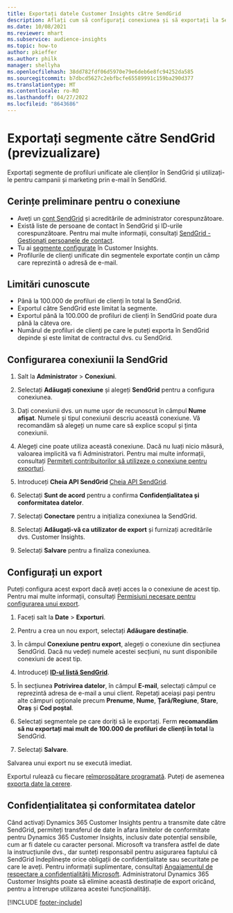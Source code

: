 ```yaml
---
title: Exportați datele Customer Insights către SendGrid
description: Aflați cum să configurați conexiunea și să exportați la SendGrid.
ms.date: 10/08/2021
ms.reviewer: mhart
ms.subservice: audience-insights
ms.topic: how-to
author: pkieffer
ms.author: philk
manager: shellyha
ms.openlocfilehash: 38dd782fdf06d5970e79e6deb6e8fc94252da585
ms.sourcegitcommit: b7dbcd5627c2ebfbcfe65589991c159ba290d377
ms.translationtype: MT
ms.contentlocale: ro-RO
ms.lasthandoff: 04/27/2022
ms.locfileid: "8643686"
---
```

# <a name="export-segments-to-sendgrid-preview"></a>Exportați segmente către SendGrid (previzualizare)

Exportați segmente de profiluri unificate ale clienților în SendGrid și utilizați-le pentru campanii și marketing prin e-mail în SendGrid. 

## <a name="prerequisites-for-a-connection"></a>Cerințe preliminare pentru o conexiune

-   Aveți un [cont SendGrid](https://sendgrid.com/) și acreditările de administrator corespunzătoare.
-   Există liste de persoane de contact în SendGrid și ID-urile corespunzătoare. Pentru mai multe informații, consultați [SendGrid - Gestionați persoanele de contact](https://sendgrid.com/docs/ui/managing-contacts/create-and-manage-contacts/#manage-contacts).
-   Tu ai [segmente configurate](segments.md) în Customer Insights.
-   Profilurile de clienți unificate din segmentele exportate conțin un câmp care reprezintă o adresă de e-mail.

## <a name="known-limitations"></a>Limitări cunoscute

- Până la 100.000 de profiluri de clienți în total la SendGrid.
- Exportul către SendGrid este limitat la segmente.
- Exportul până la 100.000 de profiluri de clienți în SendGrid poate dura până la câteva ore. 
- Numărul de profiluri de clienți pe care le puteți exporta în SendGrid depinde și este limitat de contractul dvs. cu SendGrid.

## <a name="set-up-connection-to-sendgrid"></a>Configurarea conexiunii la SendGrid

1. Salt la **Administrator** > **Conexiuni**.

1. Selectați **Adăugați conexiune** și alegeți **SendGrid** pentru a configura conexiunea.

1. Dați conexiunii dvs. un nume ușor de recunoscut în câmpul **Nume afișat**. Numele și tipul conexiunii descriu această conexiune. Vă recomandăm să alegeți un nume care să explice scopul și ținta conexiunii.

1. Alegeți cine poate utiliza această conexiune. Dacă nu luați nicio măsură, valoarea implicită va fi Administratori. Pentru mai multe informații, consultați [Permiteți contribuitorilor să utilizeze o conexiune pentru exporturi](connections.md#allow-contributors-to-use-a-connection-for-exports).

1. Introduceți **Cheia API SendGrid** [Cheia API SendGrid](https://sendgrid.com/docs/ui/account-and-settings/api-keys/).

1. Selectați **Sunt de acord** pentru a confirma **Confidențialitatea și conformitatea datelor**.

1. Selectați **Conectare** pentru a inițializa conexiunea la SendGrid.

1. Selectați **Adăugați-vă ca utilizator de export** și furnizați acreditările dvs. Customer Insights.

1. Selectați **Salvare** pentru a finaliza conexiunea.

## <a name="configure-an-export"></a>Configurați un export

Puteți configura acest export dacă aveți acces la o conexiune de acest tip. Pentru mai multe informații, consultați [Permisiuni necesare pentru configurarea unui export](export-destinations.md#set-up-a-new-export).

1. Faceți salt la **Date** > **Exporturi**.

1. Pentru a crea un nou export, selectați **Adăugare destinație**.

1. În câmpul **Conexiune pentru export**, alegeți o conexiune din secțiunea SendGrid. Dacă nu vedeți numele acestei secțiuni, nu sunt disponibile conexiuni de acest tip.

1. Introduceți **[ID-ul listă SendGrid](https://sendgrid.com/docs/ui/managing-contacts/create-and-manage-contacts/#manage-contacts)**.

1. În secțiunea **Potrivirea datelor**, în câmpul **E-mail**, selectați câmpul ce reprezintă adresa de e-mail a unui client. Repetați aceiași pași pentru alte câmpuri opționale precum **Prenume**, **Nume**, **Țară/Regiune**, **Stare**, **Oraș** și **Cod poștal**.

1. Selectați segmentele pe care doriți să le exportați. Ferm **recomandăm să nu exportați mai mult de 100.000 de profiluri de clienți în total** la SendGrid. 

1. Selectați **Salvare**.

Salvarea unui export nu se execută imediat.

Exportul rulează cu fiecare [reîmprospătare programată](system.md#schedule-tab). Puteți de asemenea [exporta date la cerere](export-destinations.md#run-exports-on-demand). 

## <a name="data-privacy-and-compliance"></a>Confidențialitatea și conformitatea datelor

Când activați Dynamics 365 Customer Insights pentru a transmite date către SendGrid, permiteți transferul de date în afara limitelor de conformitate pentru Dynamics 365 Customer Insights, inclusiv date potențial sensibile, cum ar fi datele cu caracter personal. Microsoft va transfera astfel de date la instrucțiunile dvs., dar sunteți responsabil pentru asigurarea faptului că SendGrid îndeplinește orice obligații de confidențialitate sau securitate pe care le aveți. Pentru informații suplimentare, consultați [Angajamentul de respectare a confidențialității Microsoft](https://go.microsoft.com/fwlink/?linkid=396732).
Administratorul Dynamics 365 Customer Insights poate să elimine această destinație de export oricând, pentru a întrerupe utilizarea acestei funcționalități.


[!INCLUDE [footer-include](includes/footer-banner.md)]
